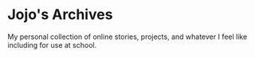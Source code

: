 # Jojo's Archives

My personal collection of online stories, projects, and whatever I feel like including for use at school.
